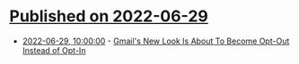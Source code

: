 # [Published on 2022-06-29](index.md)

* [2022-06-29, 10:00:00](https://tech.slashdot.org/story/22/06/29/0657211/gmails-new-look-is-about-to-become-opt-out-instead-of-opt-in?utm_source=rss1.0mainlinkanon&utm_medium=feed) - [Gmail's New Look Is About To Become Opt-Out Instead of Opt-In](https://tech.slashdot.org/story/22/06/29/0657211/gmails-new-look-is-about-to-become-opt-out-instead-of-opt-in?utm_source=rss1.0mainlinkanon&utm_medium=feed)
